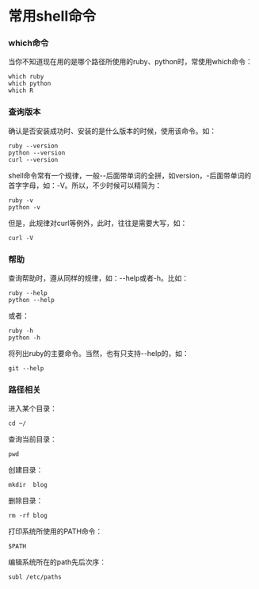 # 常用shell命令

### which命令

当你不知道现在用的是哪个路径所使用的ruby、python时，常使用which命令：
    
    which ruby
    which python
    which R
    

### 查询版本

确认是否安装成功时、安装的是什么版本的时候，使用该命令。如：
    
    ruby --version
    python --version
    curl --version
    

shell命令常有一个规律，一般--后面带单词的全拼，如version，-后面带单词的首字字母，如：-V。所以，不少时候可以精简为：
    
    ruby -v
    python -v
    

但是，此规律对curl等例外，此时，往往是需要大写，如：
    
    curl -V
    

### 帮助

查询帮助时，遵从同样的规律，如：--help或者-h。比如：
    
    ruby --help
    python --help
    

或者：
    
    ruby -h
    python -h
    

将列出ruby的主要命令。当然，也有只支持--help的，如：
    
    git --help 
    

### 路径相关

进入某个目录：
    
    cd ~/
    

查询当前目录：
    
    pwd
    

创建目录：
    
    mkdir  blog
    

删除目录：
    
    rm -rf blog
    

打印系统所使用的PATH命令：
    
    $PATH
    

编辑系统所在的path先后次序：
    
    subl /etc/paths